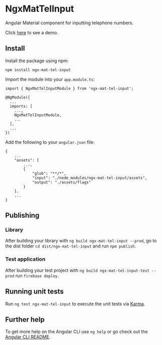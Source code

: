 # NgxMatTelInput

Angular Material component for inputting telephone numbers.

Click [here](https://ngx-mat-tel-input.web.app/) to see a demo.

## Install

Install the package using npm:

    npm install ngx-mat-tel-input

Import the module into your `app.module.ts`:

    import { NgxMatTelInputModule } from 'ngx-mat-tel-input';

    @NgModule({
      ...
      imports: [
        ...,
        NgxMatTelInputModule,
        ...
      ],
      ...
    })

Add the following to your `angular.json` file:

    {
        ...
        "assets": [
            ...,
            {
                "glob": "**/*",
                "input": "./node_modules/ngx-mat-tel-input/assets",
                "output": "./assets/flags"
            }
        ].
        ...
    }


## Publishing

### Library

After building your library with `ng build ngx-mat-tel-input --prod`, go to the dist folder `cd dist/ngx-mat-tel-input`
and run `npm publish`.

### Test application

After building your test project with `ng build ngx-mat-tel-input-test --prod` run `firebase deploy`.

## Running unit tests

Run `ng test ngx-mat-tel-input` to execute the unit tests via [Karma](https://karma-runner.github.io).

## Further help

To get more help on the Angular CLI use `ng help` or go check out
the [Angular CLI README](https://github.com/angular/angular-cli/blob/master/README.md).
